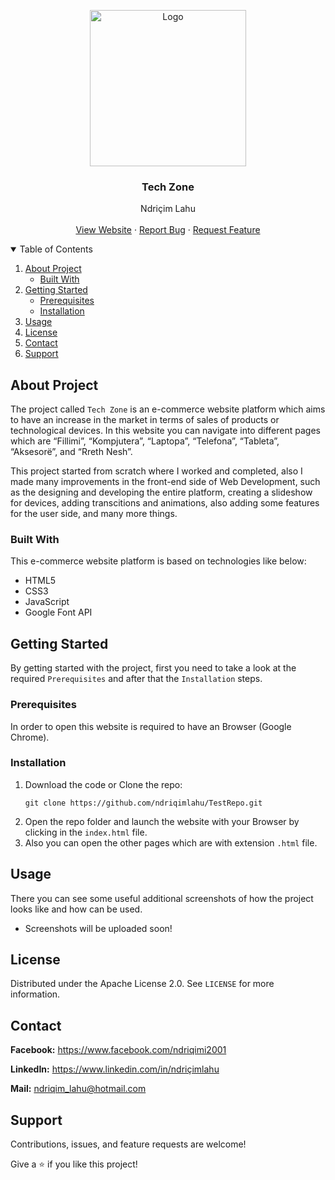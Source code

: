 <!-- PROJECT SUMMARY -->
<p align="center">
  <img src="https://github.com/ndriqimlahu/NdriqimLahuPortfolio/blob/main/assets/img/portfolio/TechZone.png" alt="Logo" width="250" height="250">
  <h3 align="center">Tech Zone</h3>
  <p align="center">
    Ndriçim Lahu
    <br>
    <br>
    <a href="https://ndriqimlahu.github.io/TechZone/" target="_blank">View Website</a>
    ·
    <a href="https://github.com/ndriqimlahu/TechZone/issues" target="_blank">Report Bug</a>
    ·
    <a href="https://github.com/ndriqimlahu/TechZone/issues" target="_blank">Request Feature</a>
  </p>
</p>


<!-- TABLE OF CONTENTS -->
<details open="open">
  <summary>Table of Contents</summary>
  <ol>
    <li>
      <a href="#about-project">About Project</a>
      <ul>
        <li><a href="#built-with">Built With</a></li>
      </ul>
    </li>
    <li>
      <a href="#getting-started">Getting Started</a>
      <ul>
        <li><a href="#prerequisites">Prerequisites</a></li>
        <li><a href="#installation">Installation</a></li>
      </ul>
    </li>
    <li><a href="#usage">Usage</a></li>
    <li><a href="#license">License</a></li>
    <li><a href="#contact">Contact</a></li>
    <li><a href="#support">Support</a></li>
  </ol>
</details>


<!-- ABOUT PROJECT -->
## About Project

The project called `Tech Zone` is an e-commerce website platform which aims to have an increase in the market in terms of sales of products or technological devices. In this website you can navigate into different pages which are “Fillimi”, “Kompjutera”, “Laptopa”, “Telefona”, “Tableta”, “Aksesorë”, and “Rreth Nesh”.

This project started from scratch where I worked and completed, also I made many improvements in the front-end side of Web Development, such as the designing and developing the entire platform, creating a slideshow for devices, adding transcitions and animations, also adding some features for the user side, and many more things.


### Built With

This e-commerce website platform is based on technologies like below:

* HTML5
* CSS3
* JavaScript
* Google Font API


<!-- GETTING STARTED -->
## Getting Started

By getting started with the project, first you need to take a look at the required `Prerequisites` and after that the `Installation` steps.


### Prerequisites

In order to open this website is required to have an Browser (Google Chrome).


### Installation

1. Download the code or Clone the repo:
   ```terminal
   git clone https://github.com/ndriqimlahu/TestRepo.git
   ```
2. Open the repo folder and launch the website with your Browser by clicking in the `index.html` file.
3. Also you can open the other pages which are with extension `.html` file.


<!-- USAGE -->
## Usage

There you can see some useful additional screenshots of how the project looks like and how can be used.

* Screenshots will be uploaded soon!


<!-- LICENSE -->
## License

Distributed under the Apache License 2.0. See `LICENSE` for more information.


<!-- CONTACT -->
## Contact

**Facebook:** https://www.facebook.com/ndriqimi2001

**LinkedIn:** https://www.linkedin.com/in/ndriçimlahu

**Mail:** ndriqim_lahu@hotmail.com


<!-- SUPPORT -->
## Support

Contributions, issues, and feature requests are welcome!

Give a ⭐️ if you like this project!
